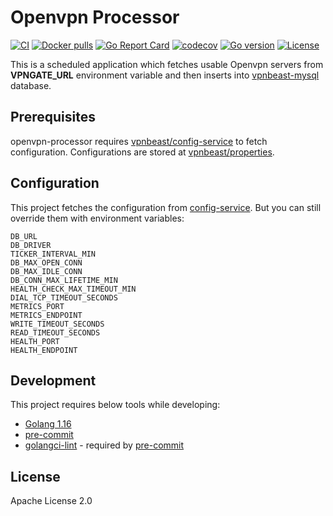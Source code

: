 # Openvpn Processor
[![CI](https://github.com/vpnbeast/openvpn-processor/workflows/CI/badge.svg?event=push)](https://github.com/vpnbeast/openvpn-processor/actions?query=workflow%3ACI)
[![Docker pulls](https://img.shields.io/docker/pulls/vpnbeast/openvpn-processor)](https://hub.docker.com/r/vpnbeast/openvpn-processor/)
[![Go Report Card](https://goreportcard.com/badge/github.com/vpnbeast/openvpn-processor)](https://goreportcard.com/report/github.com/vpnbeast/openvpn-processor)
[![codecov](https://codecov.io/gh/vpnbeast/openvpn-processor/branch/master/graph/badge.svg)](https://codecov.io/gh/vpnbeast/openvpn-processor)
[![Go version](https://img.shields.io/github/go-mod/go-version/vpnbeast/openvpn-processor)](https://github.com/vpnbeast/openvpn-processor)
[![License](https://img.shields.io/badge/License-Apache%202.0-blue.svg)](https://opensource.org/licenses/Apache-2.0)

This is a scheduled application which fetches usable Openvpn servers from **VPNGATE_URL** environment variable and
then inserts into [vpnbeast-mysql](https://github.com/vpnbeast/vpnbeast-mysql) database.

## Prerequisites
openvpn-processor requires [vpnbeast/config-service](https://github.com/vpnbeast/config-service) to fetch configuration. Configurations
are stored at [vpnbeast/properties](https://github.com/vpnbeast/properties).

## Configuration
This project fetches the configuration from [config-service](https://github.com/vpnbeast/config-service).
But you can still override them with environment variables:
```
DB_URL
DB_DRIVER
TICKER_INTERVAL_MIN
DB_MAX_OPEN_CONN
DB_MAX_IDLE_CONN
DB_CONN_MAX_LIFETIME_MIN
HEALTH_CHECK_MAX_TIMEOUT_MIN
DIAL_TCP_TIMEOUT_SECONDS
METRICS_PORT
METRICS_ENDPOINT
WRITE_TIMEOUT_SECONDS
READ_TIMEOUT_SECONDS
HEALTH_PORT
HEALTH_ENDPOINT
```

## Development
This project requires below tools while developing:
- [Golang 1.16](https://golang.org/doc/go1.16)
- [pre-commit](https://pre-commit.com/)
- [golangci-lint](https://golangci-lint.run/usage/install/) - required by [pre-commit](https://pre-commit.com/)

## License
Apache License 2.0
